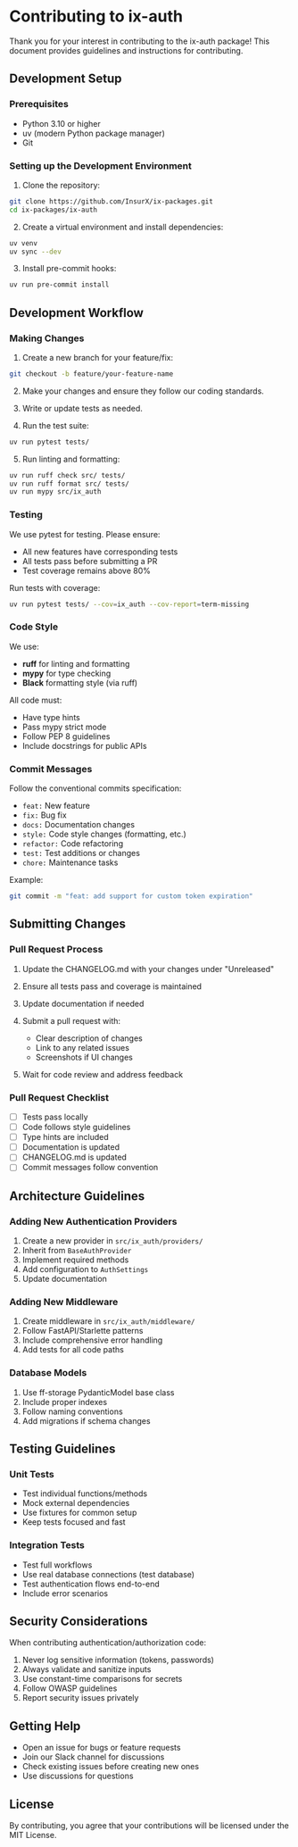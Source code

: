 # Contributing to ix-auth

Thank you for your interest in contributing to the ix-auth package! This document provides guidelines and instructions for contributing.

## Development Setup

### Prerequisites

- Python 3.10 or higher
- uv (modern Python package manager)
- Git

### Setting up the Development Environment

1. Clone the repository:
```bash
git clone https://github.com/InsurX/ix-packages.git
cd ix-packages/ix-auth
```

2. Create a virtual environment and install dependencies:
```bash
uv venv
uv sync --dev
```

3. Install pre-commit hooks:
```bash
uv run pre-commit install
```

## Development Workflow

### Making Changes

1. Create a new branch for your feature/fix:
```bash
git checkout -b feature/your-feature-name
```

2. Make your changes and ensure they follow our coding standards.

3. Write or update tests as needed.

4. Run the test suite:
```bash
uv run pytest tests/
```

5. Run linting and formatting:
```bash
uv run ruff check src/ tests/
uv run ruff format src/ tests/
uv run mypy src/ix_auth
```

### Testing

We use pytest for testing. Please ensure:

- All new features have corresponding tests
- All tests pass before submitting a PR
- Test coverage remains above 80%

Run tests with coverage:
```bash
uv run pytest tests/ --cov=ix_auth --cov-report=term-missing
```

### Code Style

We use:
- **ruff** for linting and formatting
- **mypy** for type checking
- **Black** formatting style (via ruff)

All code must:
- Have type hints
- Pass mypy strict mode
- Follow PEP 8 guidelines
- Include docstrings for public APIs

### Commit Messages

Follow the conventional commits specification:

- `feat:` New feature
- `fix:` Bug fix
- `docs:` Documentation changes
- `style:` Code style changes (formatting, etc.)
- `refactor:` Code refactoring
- `test:` Test additions or changes
- `chore:` Maintenance tasks

Example:
```bash
git commit -m "feat: add support for custom token expiration"
```

## Submitting Changes

### Pull Request Process

1. Update the CHANGELOG.md with your changes under "Unreleased"

2. Ensure all tests pass and coverage is maintained

3. Update documentation if needed

4. Submit a pull request with:
   - Clear description of changes
   - Link to any related issues
   - Screenshots if UI changes

5. Wait for code review and address feedback

### Pull Request Checklist

- [ ] Tests pass locally
- [ ] Code follows style guidelines
- [ ] Type hints are included
- [ ] Documentation is updated
- [ ] CHANGELOG.md is updated
- [ ] Commit messages follow convention

## Architecture Guidelines

### Adding New Authentication Providers

1. Create a new provider in `src/ix_auth/providers/`
2. Inherit from `BaseAuthProvider`
3. Implement required methods
4. Add configuration to `AuthSettings`
5. Update documentation

### Adding New Middleware

1. Create middleware in `src/ix_auth/middleware/`
2. Follow FastAPI/Starlette patterns
3. Include comprehensive error handling
4. Add tests for all code paths

### Database Models

1. Use ff-storage PydanticModel base class
2. Include proper indexes
3. Follow naming conventions
4. Add migrations if schema changes

## Testing Guidelines

### Unit Tests

- Test individual functions/methods
- Mock external dependencies
- Use fixtures for common setup
- Keep tests focused and fast

### Integration Tests

- Test full workflows
- Use real database connections (test database)
- Test authentication flows end-to-end
- Include error scenarios

## Security Considerations

When contributing authentication/authorization code:

1. Never log sensitive information (tokens, passwords)
2. Always validate and sanitize inputs
3. Use constant-time comparisons for secrets
4. Follow OWASP guidelines
5. Report security issues privately

## Getting Help

- Open an issue for bugs or feature requests
- Join our Slack channel for discussions
- Check existing issues before creating new ones
- Use discussions for questions

## License

By contributing, you agree that your contributions will be licensed under the MIT License.
